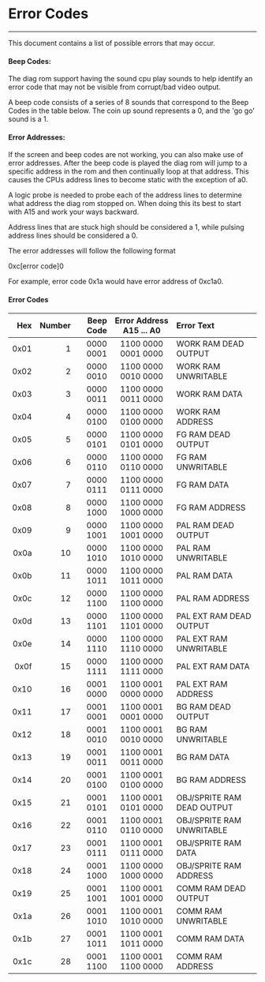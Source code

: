 # Error Codes
---
This document contains a list of possible errors that may occur.

#### Beep Codes:
The diag rom support having the sound cpu play sounds to help
identify an error code that may not be visible from corrupt/bad
video output.

A beep code consists of a series of 8 sounds that correspond to
the Beep Codes in the table below.  The coin up sound represents
a 0, and the 'go go' sound is a 1.

#### Error Addresses:
If the screen and beep codes are not working, you can also make use of error
addresses.  After the beep code is played the diag rom will jump to a specific
address in the rom and then continually loop at that address.  This causes the
CPUs address lines to become static with the exception of a0.

A logic probe is needed to probe each of the address lines to determine what
address the diag rom stopped on.  When doing this its best to start with A15
and work your ways backward.

Address lines that are stuck high should be considered a 1, while pulsing
address lines should be considered a 0.

The error addresses will follow the following format

0xc[error code]0

For example, error code 0x1a would have error address of 0xc1a0.

#### Error Codes
|  Hex  | Number | Beep Code | Error Address A15 ... A0 |Error Text |
| ----: | -----: | --------: | :-----------------------:|:--------- |
|  0x01 |      1 | 0000 0001 | 1100 0000 0001 0000      | WORK RAM DEAD OUTPUT |
|  0x02 |      2 | 0000 0010 | 1100 0000 0010 0000      | WORK RAM UNWRITABLE |
|  0x03 |      3 | 0000 0011 | 1100 0000 0011 0000      | WORK RAM DATA |
|  0x04 |      4 | 0000 0100 | 1100 0000 0100 0000      | WORK RAM ADDRESS |
|  0x05 |      5 | 0000 0101 | 1100 0000 0101 0000      | FG RAM DEAD OUTPUT |
|  0x06 |      6 | 0000 0110 | 1100 0000 0110 0000      | FG RAM UNWRITABLE |
|  0x07 |      7 | 0000 0111 | 1100 0000 0111 0000      | FG RAM DATA |
|  0x08 |      8 | 0000 1000 | 1100 0000 1000 0000      | FG RAM ADDRESS |
|  0x09 |      9 | 0000 1001 | 1100 0000 1001 0000      | PAL RAM DEAD OUTPUT |
|  0x0a |     10 | 0000 1010 | 1100 0000 1010 0000      | PAL RAM UNWRITABLE |
|  0x0b |     11 | 0000 1011 | 1100 0000 1011 0000      | PAL RAM DATA |
|  0x0c |     12 | 0000 1100 | 1100 0000 1100 0000      | PAL RAM ADDRESS |
|  0x0d |     13 | 0000 1101 | 1100 0000 1101 0000      | PAL EXT RAM DEAD OUTPUT |
|  0x0e |     14 | 0000 1110 | 1100 0000 1110 0000      | PAL EXT RAM UNWRITABLE |
|  0x0f |     15 | 0000 1111 | 1100 0000 1111 0000      | PAL EXT RAM DATA |
|  0x10 |     16 | 0001 0000 | 1100 0001 0000 0000      | PAL EXT RAM ADDRESS |
|  0x11 |     17 | 0001 0001 | 1100 0001 0001 0000      | BG RAM DEAD OUTPUT |
|  0x12 |     18 | 0001 0010 | 1100 0001 0010 0000      | BG RAM UNWRITABLE |
|  0x13 |     19 | 0001 0011 | 1100 0001 0011 0000      | BG RAM DATA |
|  0x14 |     20 | 0001 0100 | 1100 0001 0100 0000      | BG RAM ADDRESS |
|  0x15 |     21 | 0001 0101 | 1100 0001 0101 0000      | OBJ/SPRITE RAM DEAD OUTPUT |
|  0x16 |     22 | 0001 0110 | 1100 0001 0110 0000      | OBJ/SPRITE RAM UNWRITABLE |
|  0x17 |     23 | 0001 0111 | 1100 0001 0111 0000      | OBJ/SPRITE RAM DATA |
|  0x18 |     24 | 0001 1000 | 1100 0000 1000 0000      | OBJ/SPRITE RAM ADDRESS |
|  0x19 |     25 | 0001 1001 | 1100 0001 1001 0000      | COMM RAM DEAD OUTPUT |
|  0x1a |     26 | 0001 1010 | 1100 0001 1010 0000      | COMM RAM UNWRITABLE |
|  0x1b |     27 | 0001 1011 | 1100 0001 1011 0000      | COMM RAM DATA |
|  0x1c |     28 | 0001 1100 | 1100 0001 1100 0000      | COMM RAM ADDRESS |
